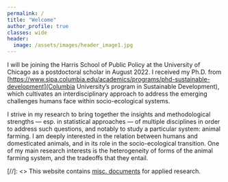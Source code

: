 ```yaml
---
permalink: /
title: "Welcome"
author_profile: true
classes: wide
header:
  image: /assets/images/header_image1.jpg
---
```



I will be joining the Harris School of Public Policy at the University of Chicago as a postdoctoral scholar in August 2022. I received my Ph.D. from [https://www.sipa.columbia.edu/academics/programs/phd-sustainable-development](Columbia University’s program in Sustainable Development), which cultivates an interdisciplinary approach to address the emerging challenges humans face within socio-ecological systems.

I strive in my research to bring together the insights and methodological strengths — esp. in statistical approaches — of multiple disciplines in order to address such questions, and notably to study a particular system: animal farming. I am deeply interested in the relation between humans and domesticated animals, and in its role in the socio-ecological transition. One of my main research interests is the heterogeneity of forms of the animal farming system, and the tradeoffs that they entail.

[//]: <> This website contains [misc. documents](documents) for applied research.
